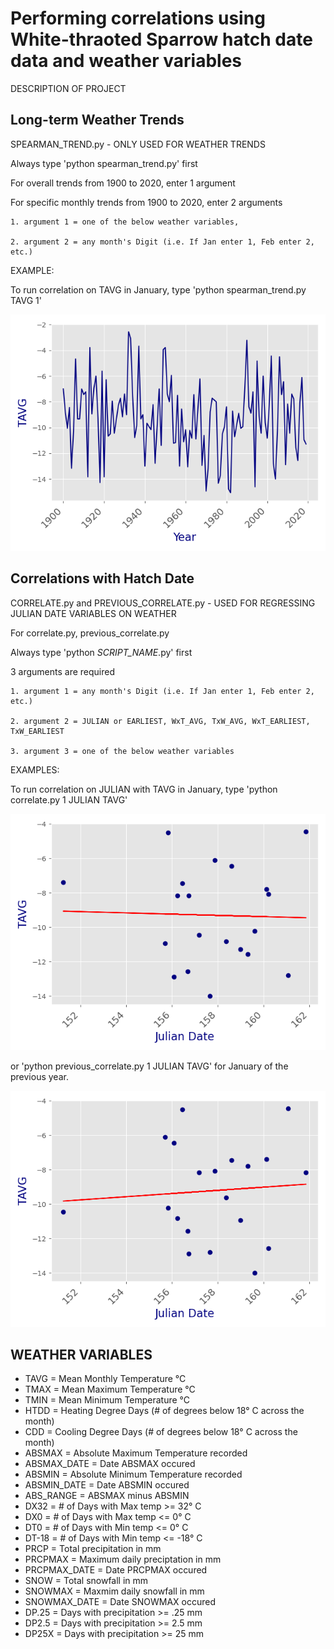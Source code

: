 # Performing correlations using White-thraoted Sparrow hatch date data and weather variables 
DESCRIPTION OF PROJECT

## Long-term Weather Trends 

SPEARMAN_TREND.py - ONLY USED FOR WEATHER TRENDS
	
Always type 'python spearman_trend.py' first

For overall trends from 1900 to 2020, enter 1 argument

For specific monthly trends from 1900 to 2020, enter 2 arguments

	1. argument 1 = one of the below weather variables,
	
	2. argument 2 = any month's Digit (i.e. If Jan enter 1, Feb enter 2, etc.)

EXAMPLE: 

To run correlation on TAVG in January, type 'python spearman_trend.py TAVG 1'

![Image](docs/Figure_1.png)

## Correlations with Hatch Date 

CORRELATE.py and PREVIOUS_CORRELATE.py - USED FOR REGRESSING JULIAN DATE VARIABLES ON WEATHER

For correlate.py, previous_correlate.py

Always type 'python *SCRIPT_NAME*.py' first

3 arguments are required

	1. argument 1 = any month's Digit (i.e. If Jan enter 1, Feb enter 2, etc.)
	
	2. argument 2 = JULIAN or EARLIEST, WxT_AVG, TxW_AVG, WxT_EARLIEST, TxW_EARLIEST

	3. argument 3 = one of the below weather variables 

EXAMPLES:

To run correlation on JULIAN with TAVG in January, type 'python correlate.py 1 JULIAN TAVG' 

![Image](docs/Figure_2.png)

or 'python previous_correlate.py 1 JULIAN TAVG' for January of the previous year. 

![Image](docs/Figure_3.png)

## WEATHER VARIABLES

* TAVG = Mean Monthly Temperature °C
* TMAX = Mean Maximum Temperature °C
* TMIN = Mean Minimum Temperature °C
* HTDD = Heating Degree Days (# of degrees below 18° C across the month)
* CDD = Cooling Degree Days (# of degrees below 18° C across the month)
* ABSMAX = Absolute Maximum Temperature recorded
* ABSMAX_DATE = Date ABSMAX occured
* ABSMIN = Absolute Minimum Temperature recorded 
* ABSMIN_DATE = Date ABSMIN occured
* ABS_RANGE = ABSMAX minus ABSMIN
* DX32 = # of Days with Max temp >= 32° C
* DX0 = # of Days with Max temp <= 0° C
* DT0 = # of Days with Min temp <= 0° C
* DT-18 = # of Days with Min temp <= -18° C
* PRCP = Total precipitation in mm
* PRCPMAX = Maximum daily preciptation in mm
* PRCPMAX_DATE = Date PRCPMAX occured
* SNOW = Total snowfall in mm
* SNOWMAX = Maxmim daily snowfall in mm
* SNOWMAX_DATE = Date SNOWMAX occured
* DP.25 = Days with precipitation >= .25 mm
* DP2.5 = Days with precipitation >= 2.5 mm 
* DP25X = Days with precipitation >= 25 mm 
